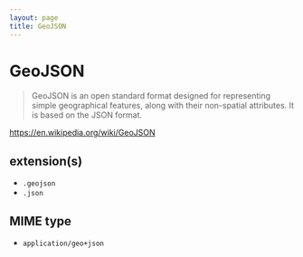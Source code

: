 ```yaml
---
layout: page
title: GeoJSON
---
```


# GeoJSON

> GeoJSON is an open standard format designed for representing simple geographical features, along with their non-spatial attributes. It is based on the JSON format.

https://en.wikipedia.org/wiki/GeoJSON

## extension(s)

- `.geojson`
- `.json`

## MIME type

- `application/geo+json`
